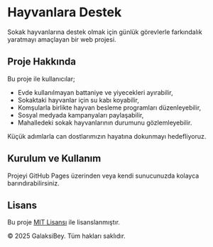 # Hayvanlara Destek

Sokak hayvanlarına destek olmak için günlük görevlerle farkındalık yaratmayı amaçlayan bir web projesi.

## Proje Hakkında

Bu proje ile kullanıcılar;

- Evde kullanılmayan battaniye ve yiyecekleri ayırabilir,
- Sokaktaki hayvanlar için su kabı koyabilir,
- Komşularla birlikte hayvan besleme programları düzenleyebilir,
- Sosyal medyada kampanyaları paylaşabilir,
- Mahalledeki sokak hayvanlarının durumunu gözlemleyebilir.

Küçük adımlarla can dostlarımızın hayatına dokunmayı hedefliyoruz.

## Kurulum ve Kullanım

Projeyi GitHub Pages üzerinden veya kendi sunucunuzda kolayca barındırabilirsiniz.  

## Lisans

Bu proje [MIT Lisansı](https://opensource.org/licenses/MIT) ile lisanslanmıştır.  

© 2025 GalaksiBey. Tüm hakları saklıdır.
